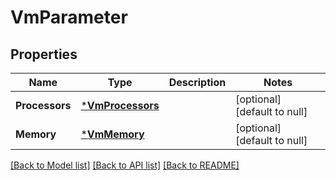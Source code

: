 # VmParameter

## Properties
Name | Type | Description | Notes
------------ | ------------- | ------------- | -------------
**Processors** | [***VmProcessors**](VMProcessors.md) |  | [optional] [default to null]
**Memory** | [***VmMemory**](VMMemory.md) |  | [optional] [default to null]

[[Back to Model list]](../README.md#documentation-for-models) [[Back to API list]](../README.md#documentation-for-api-endpoints) [[Back to README]](../README.md)


